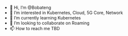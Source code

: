 - 👋 Hi, I’m @Bobateng
- 👀 I’m interested in Kubernetes, Cloud, 5G Core, Network
- 🌱 I’m currently learning Kubernetes
- 💞️ I’m looking to collaborate on Roaming
- 📫 How to reach me TBD

<!---
Bobateng/Bobateng is a ✨ special ✨ repository because its `README.md` (this file) appears on your GitHub profile.
You can click the Preview link to take a look at your changes.
--->
